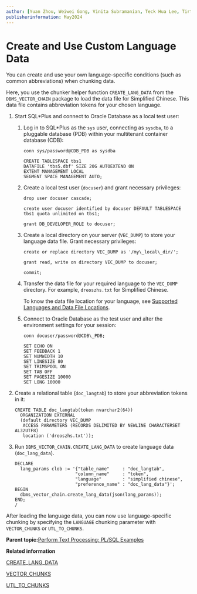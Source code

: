 ```yaml
---
author: [Yuan Zhou, Weiwei Gong, Vinita Subramanian, Teck Hua Lee, Tirthankar Lahiri, Shasank Chavan, Sebastian DeLaHoz, Roger Ford, Rohan Aggarwal, Mark Hornick, Malavika S P, Harichandan Roy, George Krupka, Doug Hood, Dinesh Das, David Jiang, Boriana Milenova, Bonnie Xia, Aurosish Mishra, Angela Amor, Agnivo Saha, Aleksandra Czarlinska, Ramya P, Usha Krishnamurthy, Tulika Das, Suresh Rajan, Sarika Surampudi, Sarah Hirschfeld, Prakash Jashnani, Jody Glover, Jessica True, Mamata Basapur, Maitreyee Chaliha, Gunjan Jain, Frederick Kush, Douglas Williams, Binika Kumar, Jean-Francois Verrier]
publisherinformation: May2024
---
```


# Create and Use Custom Language Data

You can create and use your own language-specific conditions \(such as common abbreviations\) when chunking data.

Here, you use the chunker helper function `CREATE_LANG_DATA` from the `DBMS_VECTOR_CHAIN` package to load the data file for Simplified Chinese. This data file contains abbreviation tokens for your chosen language.

1.  Start SQL\*Plus and connect to Oracle Database as a local test user:

    1.  Log in to SQL\*Plus as the `sys` user, connecting as `sysdba`, to a pluggable database \(PDB\) within your multitenant container database \(CDB\):

        ```
        conn sys/password@CDB_PDB as sysdba
        ```

        ```
        CREATE TABLESPACE tbs1
        DATAFILE 'tbs5.dbf' SIZE 20G AUTOEXTEND ON
        EXTENT MANAGEMENT LOCAL
        SEGMENT SPACE MANAGEMENT AUTO;
        ```

    2.  Create a local test user \(`docuser`\) and grant necessary privileges:

        ```
        drop user docuser cascade;
        ```

        ```
        create user docuser identified by docuser DEFAULT TABLESPACE tbs1 quota unlimited on tbs1;
        ```

        ```
        grant DB_DEVELOPER_ROLE to docuser;
        ```

    3.  Create a local directory on your server \(`VEC_DUMP`\) to store your language data file. Grant necessary privileges:

        ```
        create or replace directory VEC_DUMP as '/my\_local\_dir/';
        ```

        ```
        grant read, write on directory VEC_DUMP to docuser;
        
        commit;
        ```

    4.  Transfer the data file for your required language to the `VEC_DUMP` directory. For example, `dreoszhs.txt` for Simplified Chinese.

        To know the data file location for your language, see [Supported Languages and Data File Locations](olink:ARPLS-GUID-8C8AAE2F-E64A-470F-B109-BE1AC2D6E498).

    5.  Connect to Oracle Database as the test user and alter the environment settings for your session:

        ```
        conn docuser/password@CDB\_PDB;
        
        SET ECHO ON
        SET FEEDBACK 1
        SET NUMWIDTH 10
        SET LINESIZE 80
        SET TRIMSPOOL ON
        SET TAB OFF
        SET PAGESIZE 10000
        SET LONG 10000
        ```

2.  Create a relational table \(`doc_langtab`\) to store your abbreviation tokens in it:

    ```
    CREATE TABLE doc_langtab(token nvarchar2(64))
      ORGANIZATION EXTERNAL
      (default directory VEC_DUMP
       ACCESS PARAMETERS (RECORDS DELIMITED BY NEWLINE CHARACTERSET AL32UTF8)
       location ('dreoszhs.txt'));
    ```

3.  Run `DBMS_VECTOR_CHAIN.CREATE_LANG_DATA` to create language data \(`doc_lang_data`\).

    ```
    DECLARE
      lang_params clob := '{"table_name"     : "doc_langtab",
                           "column_name"     : "token",
                           "language"        : "simplified chinese",
                           "preference_name" : "doc_lang_data"}';
    BEGIN
      dbms_vector_chain.create_lang_data(json(lang_params));
    END;
    /
    ```


After loading the language data, you can now use language-specific chunking by specifying the `LANGUAGE` chunking parameter with `VECTOR_CHUNKS` or `UTL_TO_CHUNKS`.

**Parent topic:**[Perform Text Processing: PL/SQL Examples](GUID-19A5770F-F0A9-4B5F-963F-C38647B8C740.md)

**Related information**  


[CREATE\_LANG\_DATA](olink:ARPLS-GUID-C9756FA9-B0B6-4750-8D9C-ADEF8B67C675)

[VECTOR\_CHUNKS](olink:SQLRF-GUID-5927E2FA-6419-4744-A7CB-3E62DBB027AD)

[UTL\_TO\_CHUNKS](olink:ARPLS-GUID-4E145629-7098-4C7C-804F-FC85D1F24240)

